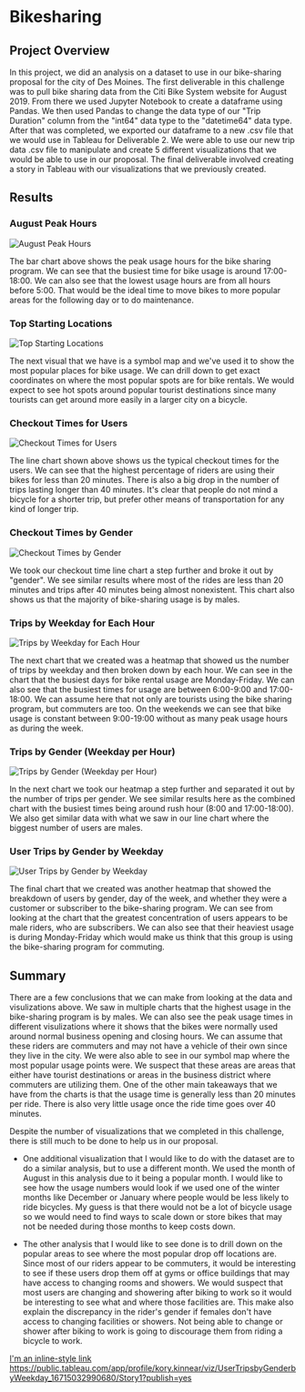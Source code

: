 # Bikesharing

## Project Overview

In this project, we did an analysis on a dataset to use in our bike-sharing proposal for the city of Des Moines. The first deliverable in this challenge was to pull bike sharing data from the Citi Bike System website for August 2019. From there we used Jupyter Notebook to create a dataframe using Pandas. We then used Pandas to change the data type of our "Trip Duration" column from the "int64" data type to the "datetime64" data type. After that was completed, we exported our dataframe to a new .csv file that we would use in Tableau for Deliverable 2. We were able to use our new trip data .csv file to manipulate and create 5 different visualizations that we would be able to use in our proposal. The final deliverable involved creating a story in Tableau with our visualizations that we previously created.

## Results

### August Peak Hours
![August Peak Hours](https://user-images.githubusercontent.com/110848660/209014341-20aab0d5-be60-442e-b87d-a9c047c99412.png)

The bar chart above shows the peak usage hours for the bike sharing program. We can see that the busiest time for bike usage is around 17:00-18:00. We can also see that the lowest usage hours are from all hours before 5:00. That would be the ideal time to move bikes to more popular areas for the following day or to do maintenance. 


### Top Starting Locations
![Top Starting Locations](https://user-images.githubusercontent.com/110848660/209014794-3671309d-04a2-416a-b56e-d3dc779a091c.png)

The next visual that we have is a symbol map and we've used it to show the most popular places for bike usage. We can drill down to get exact coordinates on where the most popular spots are for bike rentals. We would expect to see hot spots around popular tourist destinations since many tourists can get around more easily in a larger city on a bicycle.


### Checkout Times for Users
![Checkout Times for Users](https://user-images.githubusercontent.com/110848660/209015759-09c3bf92-70f8-4f8b-8a66-b52b1e2b02e0.png)

The line chart shown above shows us the typical checkout times for the users. We can see that the highest percentage of riders are using their bikes for less than 20 minutes. There is also a big drop in the number of trips lasting longer than 40 minutes. It's clear that people do not mind a bicycle for a shorter trip, but prefer other means of transportation for any kind of longer trip.


### Checkout Times by Gender
![Checkout Times by Gender](https://user-images.githubusercontent.com/110848660/209016205-9d6dfe05-fe36-43e0-a0ef-5aa5e729de72.png)

We took our checkout time line chart a step further and broke it out by "gender". We see similar results where most of the rides are less than 20 minutes and trips after 40 minutes being almost nonexistent. This chart also shows us that the majority of bike-sharing usage is by males.


### Trips by Weekday for Each Hour
![Trips by Weekday for Each Hour](https://user-images.githubusercontent.com/110848660/209016666-edbf882d-0581-4636-8987-65c047c56909.png)

The next chart that we created was a heatmap that showed us the number of trips by weekday and then broken down by each hour. We can see in the chart that the busiest days for bike rental usage are Monday-Friday. We can also see that the busiest times for usage are between 6:00-9:00 and 17:00-18:00. We can assume here that not only are tourists using the bike sharing program, but commuters are too. On the weekends we can see that bike usage is constant between 9:00-19:00 without as many peak usage hours as during the week.


### Trips by Gender (Weekday per Hour)
![Trips by Gender (Weekday per Hour)](https://user-images.githubusercontent.com/110848660/209017614-6fdca5c9-6329-4288-a6d6-20a08877f12a.png)

In the next chart we took our heatmap a step further and separated it out by the number of trips per gender. We see similar results here as the combined chart with the busiest times being around rush hour (8:00 and 17:00-18:00). We also get similar data with what we saw in our line chart where the biggest number of users are males.


### User Trips by Gender by Weekday
![User Trips by Gender by Weekday](https://user-images.githubusercontent.com/110848660/209018219-da37fec0-ed77-4412-8d1d-fb39a844e6bb.png)

The final chart that we created was another heatmap that showed the breakdown of users by gender, day of the week, and whether they were a customer or subscriber to the bike-sharing program. We can see from looking at the chart that the greatest concentration of users appears to be male riders, who are subscribers. We can also see that their heaviest usage is during Monday-Friday which would make us think that this group is using the bike-sharing program for commuting.

## Summary

There are a few conclusions that we can make from looking at the data and visulizations above. We saw in multiple charts that the highest usage in the bike-sharing program is by males. We can also see the peak usage times in different visulizations where it shows that the bikes were normally used around normal business opening and closing hours. We can assume that these riders are commuters and may not have a vehicle of their own since they live in the city. We were also able to see in our symbol map where the most popular usage points were. We suspect that these areas are areas that either have tourist destinations or areas in the business district where commuters are utilizing them. One of the other main takeaways that we have from the charts is that the usage time is generally less than 20 minutes per ride. There is also very little usage once the ride time goes over 40 minutes. 

Despite the number of visualizations that we completed in this challenge, there is still much to be done to help us in our proposal.

 - One additional visualization that I would like to do with the dataset are to do a similar analysis, but to use a different month. We used the month of August in this analysis due to it being a popular month. I would like to see how the usage numbers would look if we used one of the winter months like December or January where people would be less likely to ride bicycles. My guess is that there would not be a lot of bicycle usage so we would need to find ways to scale down or store bikes that may not be needed during those months to keep costs down. 
 
 - The other analysis that I would like to see done is to drill down on the popular areas to see where the most popular drop off locations are. Since most of our riders appear to be commuters, it would be interesting to see if these users drop them off at gyms or office buildings that may have access to changing rooms and showers. We would suspect that most users are changing and showering after biking to work so it would be interesting to see what and where those facilities are. This make also explain the discrepancy in the rider's gender if females don't have access to changing facilities or showers. Not being able to change or shower after biking to work is going to discourage them from riding a bicycle to work.

[I'm an inline-style link](https://www.google.com)
https://public.tableau.com/app/profile/kory.kinnear/viz/UserTripsbyGenderbyWeekday_16715032990680/Story1?publish=yes
